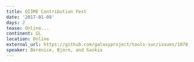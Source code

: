 ```yaml
---
title: QIIME Contribution Fest
date: '2017-01-09'
days: 2
tease: Online...
continent: GL
location: Online
external_url: https://github.com/galaxyproject/tools-iuc/issues/1078
speaker: Bérénice, Björn, and Saskia
---
```

